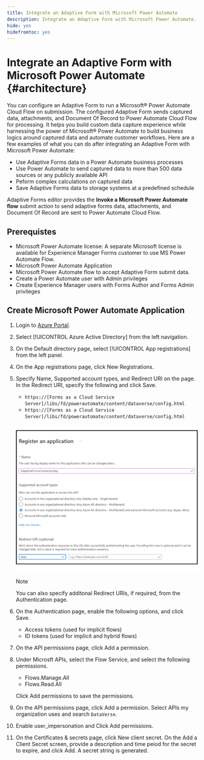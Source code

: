 ```yaml
---
title: Integrate an Adaptive Form with Microsoft Power Automate
description: Integrate an Adaptive Form with Microsoft Power Automate.
hide: yes
hidefromtoc: yes
---
```


# Integrate an Adaptive Form with Microsoft Power Automate {#architecture}

You can configure an Adaptive Form to run a Microsoft® Power Automate Cloud Flow on submission. The configured Adaptive Form sends captured data, attachments, and Document Of Record to Power Automate Cloud Flow for processing. It helps you build custom data capture experience while harnessing the power of Microsoft® Power Automate to build business logics around captured data and automate customer workflows. Here are a few examples of what you can do after integrating an Adaptive Form with Microsoft Power Automate: 

* Use Adaptive Forms data in a Power Automate business processes
* Use Power Automate to send captured data to more than 500 data sources or any publicly available API  
* Peform complex calculations on captured data
* Save Adaptive Forms data to storage systems at a predefined schedule

Adaptive Forms editor provides the **Invoke a Microsoft Power Automate flow** submit action to send adaptive forms data, attachments, and Document Of Record are sent to Power Automate Cloud Flow.

## Prerequistes

* Microsoft Power Automate license: A separate Microsoft license is available for Experience Manager Forms customer to use MS Power Automate Flow.
* Microsoft Power Automate Application 
* Microsoft Power Automate flow to accept Adaptive Form submit data.
* Create a Power Automate user with Admin privileges
* Create Experience Manager users with Forms Author and Forms Admin privileges

## Create Microsoft Power Automate Application

1. Login to [Azure Portal](https://portal.azure.com/).
1. Select [!UICONTROL Azure Active Directory] from the left navigation.
1. On the Default directory page, select [!UICONTROL App registrations] from the left panel.
1. On the App registrations page, click New Registrations.
1. Specify Name, Supported account types, and Redirect URI on the page. In the Redirect URI, specify the following and click Save.
    * `https://[Forms as a Cloud Service Server]/libs/fd/powerautomate/content/dataverse/config.html`
    * `https://[Forms as a Cloud Service Server]/libs/fd/powerautomate/content/dataverse/config.html`

    ![Register a Power Automate Application](assets/power-automate-application.png)

    >[!NOTE]
    >You can also specify additonal Redirect URIs, if required, from the Authentication page.
    >

1. On the Authentication page, enable the following options, and click Save.

    * Access tokens (used for implicit flows)
    * ID tokens (used for implicit and hybrid flows)

1. On the API permissions page, click Add a permission. 
1. Under Microsft APIs, select the Flow Service, and select the following permissions. 
    * Flows.Manage.All
    * Flows.Read.All

    Click Add permissions to save the permissions.
1. On the API permissions page, click Add a permission. Select APIs my organization uses and search `DataVerse`.
1. Enable user_impersonation and Click Add permissions.
1. On the Certificates & secrets page, click New client secret. On the Add a Client Secret screen, provide a description and time peiod for the secret to expire, and click Add. A secret string is generated. 


 
